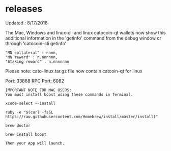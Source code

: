 # releases

Updated : 8/17/2018

The Mac, Windows and linux-cli and linux catocoin-qt wallets now show this additional information in the 'getinfo' command from the debug window or through 'catocoin-cli getinfo'

    "MN collateral" : nnnn,
    "MN reward" : n.nnnnnn,
    "Staking reward" : n.nnnnnnn

Please note: cato-linux.tar.gz file now contain catcoin-qt for linux

Port: 33888
RPC Port: 6082
~~~~~~~~~~~~~~~~~~~~~~~~~~~~~~~~~~~~~~~~~~~~~~~~~~~~~~~~~~~~~
IMPORTANT NOTE FOR MAC USERS:
You must install boost using these commands in Terminal.

xcode-select --install

ruby -e "$(curl -fsSL https://raw.githubusercontent.com/Homebrew/install/master/install)"

brew doctor

brew install boost

Then your App will launch.

